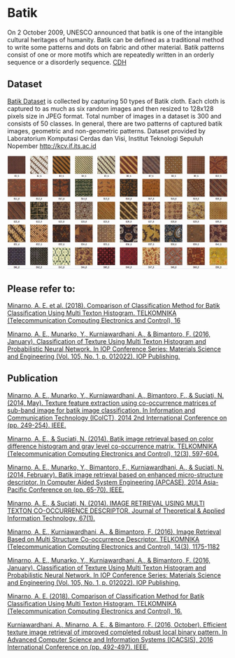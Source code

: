 # Batik
On 2 October 2009, UNESCO announced that batik is one of the intangible cultural heritages of humanity. Batik can be defined as a traditional method to write some patterns and dots on fabric and other material. Batik patterns consist of one or more motifs which are repeatedly written in an orderly sequence or a disorderly sequence. [CDH](https://scholar.google.co.id/scholar?hl=id&as_sdt=0%2C5&q=Batik+image+retrieval+based+on+color+difference+histogram+and+gray+level+co-occurrence+matrix&btnG=)

## Dataset
[Batik Dataset](Dataset/Batik300.zip) is collected by capturing 50 types of Batik cloth. Each cloth is captured to as much as six random images and then resized to 128x128 pixels size in JPEG format. Total number of images in a dataset is 300 and consists of 50 classes. In general, there are two patterns of captured batik images, geometric and non-geometric patterns. Dataset provided by Laboratorium Komputasi Cerdas dan Visi, Institut Teknologi Sepuluh Nopember http://kcv.if.its.ac.id 

![Example Batik Dataset](image/dataset.png)

## Please refer to:
[Minarno, A. E. et al. (2018). Comparison of Classification Method for Batik Classification Using Multi Texton Histogram. TELKOMNIKA (Telecommunication Computing Electronics and Control), 16](https://scholar.google.co.id/scholar?hl=id&as_sdt=0%2C5&q=Minarno%2C+A.+E.+et+al.+%282018%29.+Comparison+of+Classification+Method+for+Batik+Classification+Using+Multi+Texton+Histogram.+TELKOMNIKA+%28Telecommunication+Computing+Electronics+and+Control%29%2C+16.&btnG=)

[Minarno, A. E., Munarko, Y., Kurniawardhani, A., & Bimantoro, F. (2016, January). Classification of Texture Using Multi Texton Histogram and Probabilistic Neural Network. In IOP Conference Series: Materials Science and Engineering (Vol. 105, No. 1, p. 012022). IOP Publishing.](https://scholar.google.co.id/scholar?hl=id&as_sdt=0%2C5&q=Minarno%2C+A.+E.%2C+Munarko%2C+Y.%2C+Kurniawardhani%2C+A.%2C+%26+Bimantoro%2C+F.+%282016%2C+January%29.+Classification+of+Texture+Using+Multi+Texton+Histogram+and+Probabilistic+Neural+Network.+In+IOP+Conference+Series%3A+Materials+Science+and+Engineering+%28Vol.+105%2C+No.+1%2C+p.+012022%29.+IOP+Publishing.&btnG=) 

## Publication

[Minarno, A. E., Munarko, Y., Kurniawardhani, A., Bimantoro, F., & Suciati, N. (2014, May). Texture feature extraction using co-occurrence matrices of sub-band image for batik image classification. In Information and Communication Technology (ICoICT), 2014 2nd International Conference on (pp. 249-254). IEEE.](https://scholar.google.co.id/scholar?hl=id&as_sdt=0%2C5&q=Texture+feature+extraction+using+co-occurrence+matrices+of+sub-band+image+for+batik+image+classification&btnG=)

[Minarno, A. E., & Suciati, N. (2014). Batik image retrieval based on color difference histogram and gray level co-occurrence matrix. TELKOMNIKA (Telecommunication Computing Electronics and Control), 12(3), 597-604.](https://scholar.google.co.id/scholar?hl=id&as_sdt=0%2C5&q=Batik+image+retrieval+based+on+color+difference+histogram+and+gray+level+co-occurrence+matrix&btnG=)

[Minarno, A. E., Munarko, Y., Bimantoro, F., Kurniawardhani, A., & Suciati, N. (2014, February). Batik image retrieval based on enhanced micro-structure descriptor. In Computer Aided System Engineering (APCASE), 2014 Asia-Pacific Conference on (pp. 65-70). IEEE.](https://scholar.google.co.id/scholar?hl=id&as_sdt=0%2C5&q=Batik+image+retrieval+based+on+enhanced+micro-structure+descriptor&btnG=)

[Minarno, A. E., & Suciati, N. (2014). IMAGE RETRIEVAL USING MULTI TEXTON CO-OCCURRENCE DESCRIPTOR. Journal of Theoretical & Applied Information Technology, 67(1).](https://scholar.google.co.id/scholar?hl=id&as_sdt=0%2C5&q=IMAGE+RETRIEVAL+USING+MULTI+TEXTON+CO-OCCURRENCE+DESCRIPTOR&btnG=)

[Minarno, A. E., Kurniawardhani, A., & Bimantoro, F. (2016). Image Retrieval Based on Multi Structure Co-occurrence Descriptor. TELKOMNIKA (Telecommunication Computing Electronics and Control), 14(3), 1175-1182](https://scholar.google.co.id/scholar?hl=id&as_sdt=0%2C5&q=Image+Retrieval+Based+on+Multi+Structure+Co-occurrence+Descriptor&btnG=)

[Minarno, A. E., Munarko, Y., Kurniawardhani, A., & Bimantoro, F. (2016, January). Classification of Texture Using Multi Texton Histogram and Probabilistic Neural Network. In IOP Conference Series: Materials Science and Engineering (Vol. 105, No. 1, p. 012022). IOP Publishing.](https://scholar.google.co.id/scholar?hl=id&as_sdt=0%2C5&q=Classification+of+Texture+Using+Multi+Texton+Histogram+and+Probabilistic+Neural+Network&btnG=)

[Minarno, A. E. (2018). Comparison of Classification Method for Batik Classification Using Multi Texton Histogram. TELKOMNIKA (Telecommunication Computing Electronics and Control), 16.](https://scholar.google.co.id/scholar?hl=id&as_sdt=0%2C5&q=Comparison+of+Classification+Method+for+Batik+Classification+Using+Multi+Texton+Histogram&btnG=)

[Kurniawardhani, A., Minarno, A. E., & Bimantoro, F. (2016, October). Efficient texture image retrieval of improved completed robust local binary pattern. In Advanced Computer Science and Information Systems (ICACSIS), 2016 International Conference on (pp. 492-497). IEEE.](https://scholar.google.co.id/scholar?hl=id&as_sdt=0%2C5&q=Efficient+texture+image+retrieval+of+improved+completed+robust+local+binary+pattern&btnG=)

